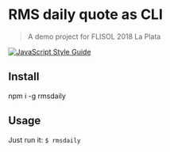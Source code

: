 # RMS daily quote as CLI

> A demo project for FLISOL 2018 La Plata

[![JavaScript Style Guide](https://cdn.rawgit.com/standard/standard/master/badge.svg)](https://github.com/standard/standard)

## Install

npm i -g rmsdaily

## Usage

Just run it: `$ rmsdaily`
